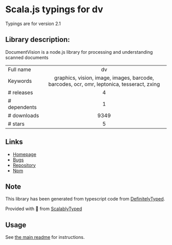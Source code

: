 
# Scala.js typings for dv

Typings are for version 2.1

## Library description:
DocumentVision is a node.js library for processing and understanding scanned documents

|                    |                 |
| ------------------ | :-------------: |
| Full name          | dv |
| Keywords           | graphics, vision, image, images, barcode, barcodes, ocr, omr, leptonica, tesseract, zxing |
| # releases         | 4 |
| # dependents       | 1 |
| # downloads        | 9349 |
| # stars            | 5 |

## Links
- [Homepage](https://github.com/creatale/node-dv)
- [Bugs](https://github.com/creatale/node-dv/issues)
- [Repository](https://github.com/creatale/node-dv)
- [Npm](https://www.npmjs.com/package/dv)
    


## Note
This library has been generated from typescript code from [DefinitelyTyped](https://definitelytyped.org).

Provided with :purple_heart: from [ScalablyTyped](https://github.com/oyvindberg/ScalablyTyped)

## Usage
See [the main readme](../../readme.md) for instructions.


